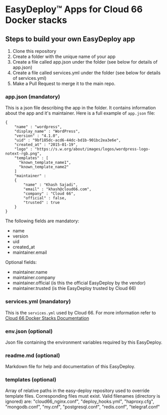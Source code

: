 # EasyDeploy&trade; Apps for Cloud 66 Docker stacks

## Steps to build your own EasyDeploy app

1. Clone this repository
2. Create a folder with the unique name of your app
3. Create a file called app.json under the folder (see below for details of app.json)
4. Create a file called services.yml under the folder (see below for details of services.yml)
5. Make a Pull Request to merge it to the main repo.

### app.json (mandatory)

This is a json file describing the app in the folder. It contains information about the app and it's maintainer. Here is a full example of `app.json` file:

```
{
    "name" : "wordpress",
    "display_name" : "WordPress",
    "version" : "4.1.0",
    "uid" : "9bf185dc-acd6-44dc-bd1b-901bc2ea3e6e",
    "created_at" : "2015-01-19",
    "logo" : "https://s.w.org/about/images/logos/wordpress-logo-notext-rgb.png",
    "templates" : [
      "known_template_name1",
      "known_template_name2"
    ]
    "maintainer" : 
    {
        "name" : "Khash Sajadi",
        "email" : "khash@cloud66.com",
        "company" : "Cloud 66",
        "official" : false,
        "trusted" : true
    }
}
```

The following fields are mandatory:

- name
- version
- uid
- created_at
- maintainer.email

Optional fields:

- maintainer.name
- maintainer.company
- maintainer.official (is this the official EasyDeploy by the vendor)
- maintainer.trusted (is thie EasyDeploy trusted by Cloud 66)

### services.yml (mandatory)

This is the `services.yml` used by Cloud 66. For more information refer to [Cloud 66 Docker Stacks Documentation](http://help.cloud66.com/beta/docker-deployments)

### env.json (optional)

Json file containing the environment variables required by this EasyDeploy.

### readme.md (optional)

Markdown file for help and documentation of this EasyDeploy.
 
### templates (optional)
 
Array of relative paths in the easy-deploy repository used to override template files. Corresponding files must exist. Valid filenames (directory is ignored) are: "cloud66_nginx.conf", "deploy_hooks.yml", "haproxy.cfg", "mongodb.conf", "my.cnf", "postgresql.conf", "redis.conf", "telegraf.conf"
